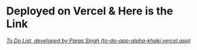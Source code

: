 # Deployed on Vercel & Here is the Link

[*To Do List, developed by Paras Singh (to-do-app-alpha-khaki.vercel.app)*](https://to-do-app-alpha-khaki.vercel.app/)
